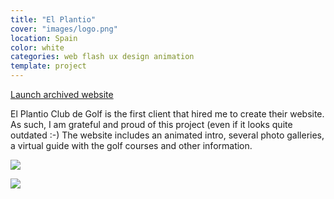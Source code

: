 ```yaml
---
title: "El Plantio"
cover: "images/logo.png"
location: Spain
color: white
categories: web flash ux design animation
template: project
---
```


<p class="align-center">
<a class="btn" role="button" href="http://work.joanmira.com/webs/elplantio/" target="_blank">Launch archived website</a>
</p>

El Plantio Club de Golf is the first client that hired me to create their website. As such, I am grateful and proud of this project (even if it looks quite outdated :-) The website includes an animated intro, several photo galleries, a virtual guide with the golf courses and other information.

![](/work/elplantio/images/2.jpg)

![](/work/elplantio/images/1.png)
